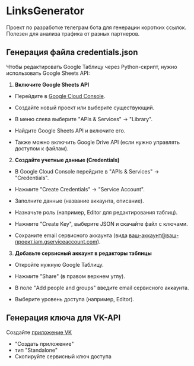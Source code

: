 # LinksGenerator
Проект по разработке телеграм бота для генерации коротких ссылок. Полезен для анализа трафика от разных партнеров.


## Генерация файла credentials.json

Чтобы редактировать Google Таблицу через Python-скрипт, нужно использовать Google Sheets API:

1. <b>Включите Google Sheets API</b>
- Перейдите в [Google Cloud Console](https://console.cloud.google.com/).

- Создайте новый проект или выберите существующий.

- В меню слева выберите "APIs & Services" → "Library".

- Найдите Google Sheets API и включите его.

- Также можно включить Google Drive API (если нужно управлять доступом к файлам).

2. <b>Создайте учетные данные (Credentials)</b>
- В Google Cloud Console перейдите в "APIs & Services" → "Credentials".

- Нажмите "Create Credentials" → "Service Account".

- Заполните данные (название аккаунта, описание).

- Назначьте роль (например, Editor для редактирования таблиц).

- Нажмите "Create Key", выберите JSON и скачайте файл с ключами.

- Сохраните email сервисного аккаунта (вида ваш-аккаунт@ваш-проект.iam.gserviceaccount.com).

3. <b>Добавьте сервисный аккаунт в редакторы таблицы</b>
- Откройте нужную Google Таблицу.

- Нажмите "Share" (в правом верхнем углу).

- В поле "Add people and groups" введите email сервисного аккаунта.

- Выберите уровень доступа (например, Editor).

## Генерация ключа для VK-API
Создайте [приложение VK](vk.com/apps?act=manage)
- "Создать приложение"
- тип "Standalone"
- Скопируйте сервисный ключ доступа

